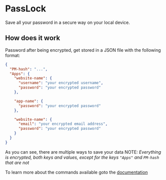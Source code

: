 # PassLock

Save all your password in a secure way on your local device.

## How does it work

Password after being encrypted, get stored in a JSON file with the following format:

```json
{
  "PM-hash": "...",
  "Apps": {
    "website-name": {
      "username": "your encrypted username",
      "password": "your encrypted password"
    },

    "app-name": {
      "password": "your encrypted password"
    },

    "website-name": {
      "email": "your encrypted email address",
      "password": "your encrypted password"
    }
  }
}
```
As you can see, there are multiple ways to save your data
NOTE: *Everything is encrypted, both keys and values, except for the keys `"Apps"` and `PM-hash` that are not*

To learn more about the commands available goto the [documentation](./DOCS.md)
